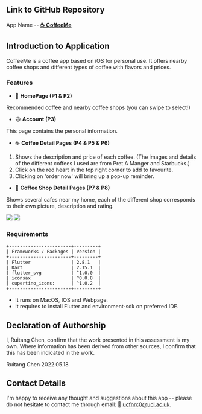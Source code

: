 
## Link to GitHub Repository 
App Name -- [**☕️ CoffeeMe**](https://github.com/xxxcrttt/casa0015-mobile-assessment)

## Introduction to Application

CoffeeMe is a coffee app based on iOS for personal use. It offers nearby coffee shops and different types of coffee with flavors and prices. 

### Features
* 📱 **HomePage (P1 & P2)**     

Recommended coffee and nearby coffee shops (you can swipe to select!) 

* 😃 **Account (P3)**  

This page contains the personal information. 

* ☕️ **Coffee Detail Pages (P4 & P5 & P6)**

1. Shows the description and price of each coffee. (The images and details of the different coffees I used are from Pret A Manger and Starbucks.)
2. Click on the red heart in the top right corner to add to favourite.
3. Clicking on 'order now' will bring up a pop-up reminder.

* 🌇 **Coffee Shop Detail Pages (P7 & P8)**    

Shows several cafes near my home, each of the different shop corresponds to their own picture, description and rating.

<img src='https://github.com/xxxcrttt/casa0015-mobile-assessment/blob/main/capture/2.JPG'>

<img src='https://github.com/xxxcrttt/casa0015-mobile-assessment/blob/main/capture/1.JPG'>

### Requirements
```
+-----------------------+---------+
| Frameworks / Packages | Version |
+-----------------------+---------+
| Flutter               | 2.8.1   |
| Dart                  | 2.15.1  |
| flutter_svg           | ^1.0.0  |
| iconsax               | ^0.0.8  |
| cupertino_icons:      | ^1.0.2  |
+-----------------------+---------+
```
* It runs on MacOS, IOS and Webpage. 
* It requires to install Flutter and environment-sdk on preferred IDE.


## Declaration of Authorship

I, Ruitang Chen, confirm that the work presented in this assessment is my own. Where information has been derived from other sources, I confirm that this has been indicated in the work.


Ruitang Chen
2022.05.18

## Contact Details
I'm happy to receive any thought and suggestions about this app -- please do not hesitate to contact me through email: 📨 ucfnrc0@ucl.ac.uk. 
